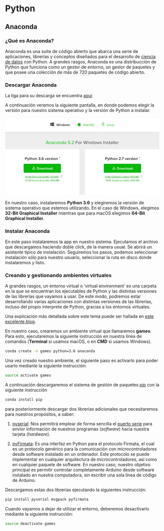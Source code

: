 # Python

## Anaconda

### ¿Qué es Anaconda?
Anaconda es una suite de código abierto que abarca una serie de aplicaciones, librerías y conceptos diseñados para el desarrollo de [ciencia de datos](https://es.wikipedia.org/wiki/Ciencia_de_datos) con Python. A grandes rasgos, Anaconda es una distribucción de Python que funciona como un gestor de entorno, un gestor de paquetes y que posee una colección de más de 720 paquetes de código abierto.

### Descargar Anaconda
La liga para su descarga se encuentra [aquí](https://www.anaconda.com/download/)

A continuación veremos la siguiente pantalla, en donde podemos elegir la versión para nuestro sistema operativo y la versión de Python a instalar. 

![alt text](https://github.com/pjcv89/Python/blob/master/imagenes/anaconda_instructions.png "Logo Title Text 1")

En nuestro caso, instalaremos **Python 3.6** y elegiremos la versión de sistema operativo que estemos utilizando. En el caso de Windows, elegimos **32-Bit Graphical Installer** mientras que para macOS elegimos **64-Bit Graphical Installer**.

### Instalar Anaconda

En este paso instalaremos la app en nuestro sistema. Ejecutamos el archivo que descargamos haciendo doble click, de la manera usual. Se abrirá un asistente típico de instalación. Seguiremos los pasos, podemos seleccionar instalación sólo para nuestro usuario, seleccionar la ruta en disco donde instalaremos y listo.

### Creando y gestionando ambientes virtuales

A grandes rasgos, un entorno virtual o ‘virtual environment’  es una carpeta en la que se encuentran los ejecutables de Python y las distintas versiones de las librerías que vayamos a usar. De este modo, podremos estar desarrollando varias aplicaciones con distintas versiones de las librerías, incluso del propio interprete de Python, gracias a los entornos virtuales.

Una explicación más detallada sobre este tema puede ser hallada en [este excelente blog](https://devnull.wordpress.com/2016/04/18/crear-entorno-virtual-bajo-condapython/).

En nuestro caso, crearemos un ambiente virtual que llamaremos **games**.
Para esto, ejecutaremos la siguiente instrucción en nuestra línea de comandos (**Terminal** si usamos macOS, o en **CMD** si usamos Windows).

```bash
conda create -n games python=3.6 anaconda
```

Una vez creado nuestro ambiente, el siguiente paso es activarlo para poder usarlo mediante la siguiente instrucción:

```bash
source activate games
```

A continuación descargaremos el sistema de gestión de paquetes [pip](https://pypi.org/) con la siguiente instrucción 

```bash
conda install pip
```

para posteriormente descargar dos librerías adicionales que necesitaremos para nuestros propósitos, a saber: 

1. [pyserial](https://github.com/pyserial/pyserial): Nos permitirá emplear de forma sencilla el [puerto serie](https://es.wikipedia.org/wiki/Puerto_serie) para envior información de nuestros programas (_software_) hacia nuestra tarjeta (_hardware_).

2. [pyFirmata](https://github.com/tino/pyFirmata): Es una interfaz en Python para el protocolo Firmata, el cual es un protocolo genérico para la comunicación con microcontroladores desde software instalado en un ordenador. Este protocolo se puede implementar en cualquier arquitectura de microcontroladores, así como en cualquier paquete de software. En nuestro caso, nuestro objetivo principal es permitir controlar completamente Arduino desde software instalado en nuestra computadora, sin escribir una sola línea de código de Arduino.

Descargamos estas dos librerías ejecutando la siguientes instrucción:


```bash
pip install pyserial msgpack pyfirmata
```

Cuando vayamos a dejar de utilizar el entorno, deberemos desactivarlo mediante la siguiente instrucción:

```bash
source deactivate games
```

